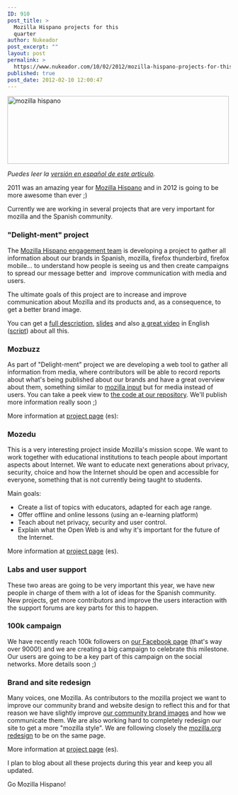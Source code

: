 ```yaml
---
ID: 910
post_title: >
  Mozilla Hispano projects for this
  quarter
author: Nukeador
post_excerpt: ""
layout: post
permalink: >
  https://www.nukeador.com/10/02/2012/mozilla-hispano-projects-for-this-quarter/
published: true
post_date: 2012-02-10 12:00:47
---
```

<img class="aligncenter size-full wp-image-911" title="mh-banner" src="http://www.nukeador.com/wp-content/uploads/2012/02/mh-banner.png" alt="mozilla hispano" width="500" height="153" />

<em>Puedes leer la <a href="http://www.nukeador.com/10/02/2012/proyectos-de-mozilla-hispano-para-este-cuatrimetre/">versión en español de este artículo</a>.</em>

2011 was an amazing year for <a href="http://www.mozilla-hispano.org/">Mozilla Hispano</a> and in 2012 is going to be more awesome than ever ;)

Currently we are working in several projects that are very important for mozilla and the Spanish community.

<!--more-->
<h3>"Delight-ment" project</h3>
The <a href="https://www.mozilla-hispano.org/documentacion/Difusi%C3%B3n">Mozilla Hispano engagement team</a> is developing a project to gather all information about our brands in Spanish, mozilla, firefox thunderbird, firefox mobile... to understand how people is seeing us and then create campaigns to spread our message better and  improve communication with media and users.

The ultimate goals of this project are to increase and improve communication about Mozilla and its products and, as a consequence, to get a better brand image.

You can get a <a href="https://docs.google.com/document/d/1tUpmR1QrX5Tnzjy2mxTdoYaopwjcCYFi0i6WllD7Vlc/edit?hl=es">full description</a>, <a href="https://docs.google.com/presentation/d/1wjhk8CfepbcK_y0PwUHVcBRBOMjwECk8d4eB7pPFRzQ/edit?hl=es">slides</a> and also <a href="https://docs.google.com/leaf?id=0B_nJK_tgjb4gYjIzYjI5OWItZjBlMS00ZTI1LWE3NzctYmI4ZmRkMTg4NzQ3&amp;">a great video</a> in English (<a href="https://docs.google.com/document/d/1KZSxn00hXzOXQTYslWiyeS1ALJJ70Xzt6hmT3JJQ04g/edit?hl=es">script</a>) about all this.
<h3>Mozbuzz</h3>
As part of "Delight-ment" project we are developing a web tool to gather all information from media, where contributors will be able to record reports about what's being published about our brands and have a great overview about them, something similar to <a href="http://input.mozilla.org">mozilla input</a> but for media instead of users. You can take a peek view to <a href="http://hg.mozilla-hispano.org/mozbuzz">the code at our repository</a>. We'll publish more information really soon ;)

More information at <a href="https://www.mozilla-hispano.org/documentacion/Mozbuzz">project page</a> (es):
<h3>Mozedu</h3>
This is a very interesting project inside Mozilla's mission scope. We want to work together with educational institutions to teach people about important aspects about Internet. We want to educate next generations about privacy, security, choice and how the Internet should be open and accessible for everyone, something that is not currently being taught to students.

Main goals:
<ul>
	<li>Create a list of topics with educators, adapted for each age range.</li>
	<li>Offer offline and online lessons (using an e-learning platform)</li>
	<li>Teach about net privacy, security and user control.</li>
	<li>Explain what the Open Web is and why it's important for the future of the Internet.</li>
</ul>
More information at <a href="https://www.mozilla-hispano.org/documentacion/Mejora_del_dise%C3%B1o_del_portal_2011">project page</a> (es).
<h3>Labs and user support</h3>
These two areas are going to be very important this year, we have new people in charge of them with a lot of ideas for the Spanish community. New projects, get more contributors and improve the users interaction with the support forums are key parts for this to happen.
<h3>100k campaign</h3>
We have recently reach 100k followers on <a href="https://www.facebook.com/mozillahispano">our Facebook page</a> (that's way over 9000!) and we are creating a big campaign to celebrate this milestone. Our users are going to be a key part of this campaign on the social networks. More details soon ;)
<h3>Brand and site redesign</h3>
Many voices, one Mozilla. As contributors to the mozilla project we want to improve our community brand and website design to reflect this and for that reason we have slightly improve <a href="http://www.mozilla-hispano.org/marca/">our community brand images</a> and how we communicate them. We are also working hard to completely redesign our site to get a more "mozilla style". We are following closely the <a href="http://onemozilla.org/">mozilla.org redesign</a> to be on the same page.

More information at <a href="https://www.mozilla-hispano.org/documentacion/Mejora_del_dise%C3%B1o_del_portal_2011">project page</a> (es).

I plan to blog about all these projects during this year and keep you all updated.

Go Mozilla Hispano!

&nbsp;